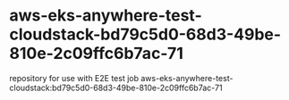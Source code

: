 # aws-eks-anywhere-test-cloudstack-bd79c5d0-68d3-49be-810e-2c09ffc6b7ac-71
repository for use with E2E test job aws-eks-anywhere-test-cloudstack:bd79c5d0-68d3-49be-810e-2c09ffc6b7ac-71
